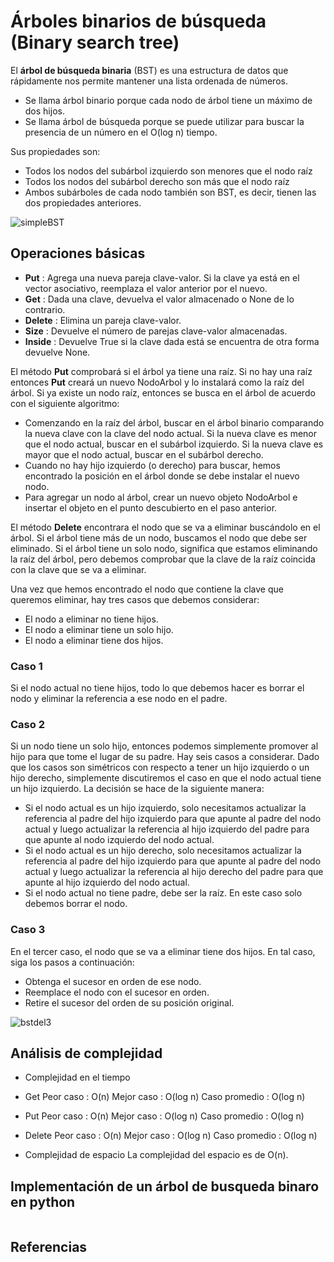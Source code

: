 # Árboles binarios de búsqueda (Binary search tree)

El **árbol de búsqueda binaria** (BST) es una estructura de datos que rápidamente nos permite mantener una lista ordenada de números.

* Se llama árbol binario porque cada nodo de árbol tiene un máximo de dos hijos.
* Se llama árbol de búsqueda porque se puede utilizar para buscar la presencia de un número en el O(log n) tiempo.

Sus propiedades son:

* Todos los nodos del subárbol izquierdo son menores que el nodo raíz
* Todos los nodos del subárbol derecho son más que el nodo raíz
* Ambos subárboles de cada nodo también son BST, es decir, tienen las dos propiedades anteriores.

![simpleBST](https://user-images.githubusercontent.com/42527034/120737184-3c03bc80-c4b3-11eb-816a-d43efc6ffbbc.png)

## Operaciones básicas

* **Put** : Agrega una nueva pareja clave-valor. Si la clave ya está en el vector asociativo, reemplaza el valor anterior por el nuevo.
* **Get** : Dada una clave, devuelva el valor almacenado o None de lo contrario.
* **Delete** : Elimina un pareja clave-valor.
* **Size** : Devuelve el número de parejas clave-valor almacenadas.
* **Inside** : Devuelve True si la clave dada está se encuentra de otra forma devuelve None.

El método **Put** comprobará si el árbol ya tiene una raíz. Si no hay una raíz entonces **Put** creará un nuevo NodoArbol y lo instalará como la raíz del árbol. Si ya existe un nodo raíz, entonces se busca en el árbol de acuerdo con el siguiente algoritmo:

* Comenzando en la raíz del árbol, buscar en el árbol binario comparando la nueva clave con la clave del nodo actual. Si la nueva clave es menor que el nodo actual, buscar en el subárbol izquierdo. Si la nueva clave es mayor que el nodo actual, buscar en el subárbol derecho.
* Cuando no hay hijo izquierdo (o derecho) para buscar, hemos encontrado la posición en el árbol donde se debe instalar el nuevo nodo.
* Para agregar un nodo al árbol, crear un nuevo objeto NodoArbol e insertar el objeto en el punto descubierto en el paso anterior.

El método **Delete** encontrara el nodo que se va a eliminar buscándolo en el árbol. Si el árbol tiene más de un nodo, buscamos el nodo que debe ser eliminado. Si el árbol tiene un solo nodo, significa que estamos eliminando la raíz del árbol, pero debemos comprobar que la clave de la raíz coincida con la clave que se va a eliminar. 

Una vez que hemos encontrado el nodo que contiene la clave que queremos eliminar, hay tres casos que debemos considerar:

* El nodo a eliminar no tiene hijos.
* El nodo a eliminar tiene un solo hijo.
* El nodo a eliminar tiene dos hijos.

### Caso 1

Si el nodo actual no tiene hijos, todo lo que debemos hacer es borrar el nodo y eliminar la referencia a ese nodo en el padre.

### Caso 2

Si un nodo tiene un solo hijo, entonces podemos simplemente promover al hijo para que tome el lugar de su padre.
Hay seis casos a considerar. Dado que los casos son simétricos con respecto a tener un hijo izquierdo o un hijo derecho, simplemente discutiremos el caso en que el nodo actual tiene un hijo izquierdo. La decisión se hace de la siguiente manera:

* Si el nodo actual es un hijo izquierdo, solo necesitamos actualizar la referencia al padre del hijo izquierdo para que apunte al padre del nodo actual y luego actualizar la referencia al hijo izquierdo del padre para que apunte al nodo izquierdo del nodo actual.
* Si el nodo actual es un hijo derecho, solo necesitamos actualizar la referencia al padre del hijo izquierdo para que apunte al padre del nodo actual y luego actualizar la referencia al hijo derecho del padre para que apunte al hijo izquierdo del nodo actual.
* Si el nodo actual no tiene padre, debe ser la raíz. En este caso solo debemos borrar el nodo.

### Caso 3

En el tercer caso, el nodo que se va a eliminar tiene dos hijos. En tal caso, siga los pasos a continuación:

* Obtenga el sucesor en orden de ese nodo.
* Reemplace el nodo con el sucesor en orden.
* Retire el sucesor del orden de su posición original.

![bstdel3](https://user-images.githubusercontent.com/42527034/120744204-1af59880-c4c0-11eb-94d1-5d95de74f1a2.png)

## Análisis de complejidad

* Complejidad en el tiempo
 * Get
    Peor caso : O(n)
    Mejor caso : O(log n)
    Caso promedio : O(log n)
    
 * Put
    Peor caso : O(n)
    Mejor caso : O(log n)
    Caso promedio : O(log n)
    
 * Delete
    Peor caso : O(n)
    Mejor caso : O(log n)
    Caso promedio : O(log n)

* Complejidad de espacio
La complejidad del espacio es de O(n).

## Implementación de un árbol de busqueda binaro en python

```python
```

## Referencias















